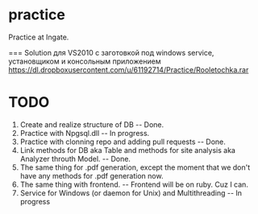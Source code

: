 practice
========

Practice at Ingate.

===
Solution для VS2010 с заготовкой под windows service, установщиком и консольным приложением
https://dl.dropboxusercontent.com/u/61192714/Practice/Rooletochka.rar

TODO
====

  1. Create and realize structure of DB -- Done.
  2. Practice with Npgsql.dll -- In progress.
  3. Practice with clonning repo and adding pull requests -- Done.
  4. Link methods for DB aka Table and methods for site analysis aka Analyzer
  throuth Model. -- Done.
  5. The same thing for .pdf generation, except the moment that we don't have
  any methods for .pdf generation now.
  6. The same thing with frontend. -- Frontend will be on ruby. Cuz I can.
  7. Service for Windows (or daemon for Unix) and Multithreading -- In progress